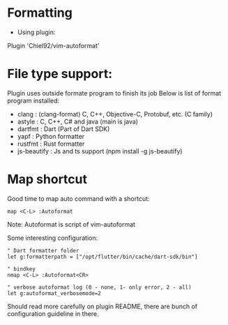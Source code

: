 # Formatting

- Using plugin:

Plugin 'Chiel92/vim-autoformat'

# File type support:

Plugin uses outside formate program to finish its job
Below is list of format program installed:

- clang             : (clang-format) C, C++, Objective-C, Protobuf, etc. (C family)
- astyle            : C, C++, C# and java (main is java)
- dartfmt           : Dart (Part of Dart SDK)
- yapf              : Python formatter
- rustfmt           : Rust formatter
- js-beautify       : Js and ts support (npm install -g js-beautify)

# Map shortcut

Good time to map auto command with a shortcut:

```vimL
map <C-L> :Autoformat
```

Note: Autoformat is script of vim-autoformat

Some interesting configuration:
```
" Dart formatter folder
let g:formatterpath = ["/opt/flutter/bin/cache/dart-sdk/bin"]

" bindkey
nmap <C-L> :Autoformat<CR>

" verbose autoformat log (0 - none, 1- only error, 2 - all)
let g:autoformat_verbosemode=2
```

Should read more carefully on plugin README, there are bunch of configuration guideline in there.
